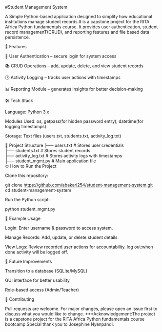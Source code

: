 #Student Management System

A Simple Python-based application designed to simplify how educational institutions manage student records.It is a capstone project for the RITA Africa Python fundamentals course. It provides user authentication, student record managemenT(CRUD), and reporting features and file based data persistence.

🚀 Features

🔐 User Authentication – secure login for system access

📚 CRUD Operations – add, update, delete, and view student records

🕒 Activity Logging – tracks user actions with timestamps

📊 Reporting Module – generates insights for better decision-making


🛠 Tech Stack

Language: Python 3.x

Modules Used: os, getpass(for hidden password entry), datetime(for logging timestamps)

Storage: Text files (users.txt, students.txt, activity_log.txt)

📂 Project Structure
├── users.txt          # Stores user credentials  
├── students.txt       # Stores student records  
├── activity_log.txt   # Stores activity logs with timestamps  
├── student_mgmt.py    # Main application file  
⚙️ How to Run the Project

Clone this repository:

git clone https://github.com/abakari254/student-management-system.git
cd student-management-system


Run the Python script:

python student_mgmt.py

📖 Example Usage

Login: Enter username & password to access system.

Manage Records: Add, update, or delete student details.

View Logs: Review recorded user actions for accountability.
log out:when done activity will be logged off.

📌 Future Improvements

Transition to a database (SQLite/MySQL)

GUI interface for better usability

Role-based access (Admin/Teacher)

🤝 Contributing

Pull requests are welcome. For major changes, please open an issue first to discuss what you would like to change.
***Acknowledgement:The project is a capstone project for the RITA Africa Python fundamentals course bootcamp.Special thank you to Josephine Nyenpandi.

